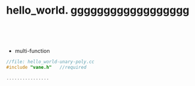 # hello_world.	gggggggggggggggggg
&nbsp;  
&nbsp;  
&nbsp;



- multi-function
```c++
//file: hello_world-unary-poly.cc
#include "vane.h"   //required

................

```
